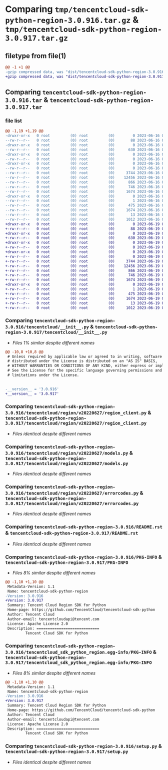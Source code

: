 # Comparing `tmp/tencentcloud-sdk-python-region-3.0.916.tar.gz` & `tmp/tencentcloud-sdk-python-region-3.0.917.tar.gz`

## filetype from file(1)

```diff
@@ -1 +1 @@
-gzip compressed data, was "dist/tencentcloud-sdk-python-region-3.0.916.tar", last modified: Fri Jun 16 00:39:27 2023, max compression
+gzip compressed data, was "dist/tencentcloud-sdk-python-region-3.0.917.tar", last modified: Mon Jun 19 00:31:09 2023, max compression
```

## Comparing `tencentcloud-sdk-python-region-3.0.916.tar` & `tencentcloud-sdk-python-region-3.0.917.tar`

### file list

```diff
@@ -1,19 +1,19 @@
-drwxr-xr-x   0 root         (0) root         (0)        0 2023-06-16 00:39:27.000000 tencentcloud-sdk-python-region-3.0.916/
--rw-r--r--   0 root         (0) root         (0)       88 2023-06-16 00:39:27.000000 tencentcloud-sdk-python-region-3.0.916/setup.cfg
-drwxr-xr-x   0 root         (0) root         (0)        0 2023-06-16 00:39:27.000000 tencentcloud-sdk-python-region-3.0.916/tencentcloud/
--rw-r--r--   0 root         (0) root         (0)      630 2023-06-16 00:39:27.000000 tencentcloud-sdk-python-region-3.0.916/tencentcloud/__init__.py
-drwxr-xr-x   0 root         (0) root         (0)        0 2023-06-16 00:39:27.000000 tencentcloud-sdk-python-region-3.0.916/tencentcloud/region/
--rw-r--r--   0 root         (0) root         (0)        0 2023-06-16 00:39:27.000000 tencentcloud-sdk-python-region-3.0.916/tencentcloud/region/__init__.py
-drwxr-xr-x   0 root         (0) root         (0)        0 2023-06-16 00:39:27.000000 tencentcloud-sdk-python-region-3.0.916/tencentcloud/region/v20220627/
--rw-r--r--   0 root         (0) root         (0)        0 2023-06-16 00:39:27.000000 tencentcloud-sdk-python-region-3.0.916/tencentcloud/region/v20220627/__init__.py
--rw-r--r--   0 root         (0) root         (0)     3744 2023-06-16 00:39:27.000000 tencentcloud-sdk-python-region-3.0.916/tencentcloud/region/v20220627/region_client.py
--rw-r--r--   0 root         (0) root         (0)    12456 2023-06-16 00:39:27.000000 tencentcloud-sdk-python-region-3.0.916/tencentcloud/region/v20220627/models.py
--rw-r--r--   0 root         (0) root         (0)      866 2023-06-16 00:39:27.000000 tencentcloud-sdk-python-region-3.0.916/tencentcloud/region/v20220627/errorcodes.py
--rw-r--r--   0 root         (0) root         (0)      746 2023-06-16 00:39:27.000000 tencentcloud-sdk-python-region-3.0.916/README.rst
--rw-r--r--   0 root         (0) root         (0)     1674 2023-06-16 00:39:27.000000 tencentcloud-sdk-python-region-3.0.916/PKG-INFO
-drwxr-xr-x   0 root         (0) root         (0)        0 2023-06-16 00:39:27.000000 tencentcloud-sdk-python-region-3.0.916/tencentcloud_sdk_python_region.egg-info/
--rw-r--r--   0 root         (0) root         (0)        1 2023-06-16 00:39:27.000000 tencentcloud-sdk-python-region-3.0.916/tencentcloud_sdk_python_region.egg-info/dependency_links.txt
--rw-r--r--   0 root         (0) root         (0)      475 2023-06-16 00:39:27.000000 tencentcloud-sdk-python-region-3.0.916/tencentcloud_sdk_python_region.egg-info/SOURCES.txt
--rw-r--r--   0 root         (0) root         (0)     1674 2023-06-16 00:39:27.000000 tencentcloud-sdk-python-region-3.0.916/tencentcloud_sdk_python_region.egg-info/PKG-INFO
--rw-r--r--   0 root         (0) root         (0)       13 2023-06-16 00:39:27.000000 tencentcloud-sdk-python-region-3.0.916/tencentcloud_sdk_python_region.egg-info/top_level.txt
--rw-r--r--   0 root         (0) root         (0)     1012 2023-06-16 00:39:27.000000 tencentcloud-sdk-python-region-3.0.916/setup.py
+drwxr-xr-x   0 root         (0) root         (0)        0 2023-06-19 00:31:09.000000 tencentcloud-sdk-python-region-3.0.917/
+-rw-r--r--   0 root         (0) root         (0)       88 2023-06-19 00:31:09.000000 tencentcloud-sdk-python-region-3.0.917/setup.cfg
+drwxr-xr-x   0 root         (0) root         (0)        0 2023-06-19 00:31:09.000000 tencentcloud-sdk-python-region-3.0.917/tencentcloud/
+-rw-r--r--   0 root         (0) root         (0)      630 2023-06-19 00:31:09.000000 tencentcloud-sdk-python-region-3.0.917/tencentcloud/__init__.py
+drwxr-xr-x   0 root         (0) root         (0)        0 2023-06-19 00:31:09.000000 tencentcloud-sdk-python-region-3.0.917/tencentcloud/region/
+-rw-r--r--   0 root         (0) root         (0)        0 2023-06-19 00:31:09.000000 tencentcloud-sdk-python-region-3.0.917/tencentcloud/region/__init__.py
+drwxr-xr-x   0 root         (0) root         (0)        0 2023-06-19 00:31:09.000000 tencentcloud-sdk-python-region-3.0.917/tencentcloud/region/v20220627/
+-rw-r--r--   0 root         (0) root         (0)        0 2023-06-19 00:31:09.000000 tencentcloud-sdk-python-region-3.0.917/tencentcloud/region/v20220627/__init__.py
+-rw-r--r--   0 root         (0) root         (0)     3744 2023-06-19 00:31:09.000000 tencentcloud-sdk-python-region-3.0.917/tencentcloud/region/v20220627/region_client.py
+-rw-r--r--   0 root         (0) root         (0)    12456 2023-06-19 00:31:09.000000 tencentcloud-sdk-python-region-3.0.917/tencentcloud/region/v20220627/models.py
+-rw-r--r--   0 root         (0) root         (0)      866 2023-06-19 00:31:09.000000 tencentcloud-sdk-python-region-3.0.917/tencentcloud/region/v20220627/errorcodes.py
+-rw-r--r--   0 root         (0) root         (0)      746 2023-06-19 00:31:09.000000 tencentcloud-sdk-python-region-3.0.917/README.rst
+-rw-r--r--   0 root         (0) root         (0)     1674 2023-06-19 00:31:09.000000 tencentcloud-sdk-python-region-3.0.917/PKG-INFO
+drwxr-xr-x   0 root         (0) root         (0)        0 2023-06-19 00:31:09.000000 tencentcloud-sdk-python-region-3.0.917/tencentcloud_sdk_python_region.egg-info/
+-rw-r--r--   0 root         (0) root         (0)        1 2023-06-19 00:31:09.000000 tencentcloud-sdk-python-region-3.0.917/tencentcloud_sdk_python_region.egg-info/dependency_links.txt
+-rw-r--r--   0 root         (0) root         (0)      475 2023-06-19 00:31:09.000000 tencentcloud-sdk-python-region-3.0.917/tencentcloud_sdk_python_region.egg-info/SOURCES.txt
+-rw-r--r--   0 root         (0) root         (0)     1674 2023-06-19 00:31:09.000000 tencentcloud-sdk-python-region-3.0.917/tencentcloud_sdk_python_region.egg-info/PKG-INFO
+-rw-r--r--   0 root         (0) root         (0)       13 2023-06-19 00:31:09.000000 tencentcloud-sdk-python-region-3.0.917/tencentcloud_sdk_python_region.egg-info/top_level.txt
+-rw-r--r--   0 root         (0) root         (0)     1012 2023-06-19 00:31:09.000000 tencentcloud-sdk-python-region-3.0.917/setup.py
```

### Comparing `tencentcloud-sdk-python-region-3.0.916/tencentcloud/__init__.py` & `tencentcloud-sdk-python-region-3.0.917/tencentcloud/__init__.py`

 * *Files 1% similar despite different names*

```diff
@@ -10,8 +10,8 @@
 # Unless required by applicable law or agreed to in writing, software
 # distributed under the License is distributed on an "AS IS" BASIS,
 # WITHOUT WARRANTIES OR CONDITIONS OF ANY KIND, either express or implied.
 # See the License for the specific language governing permissions and
 # limitations under the License.
 
 
-__version__ = '3.0.916'
+__version__ = '3.0.917'
```

### Comparing `tencentcloud-sdk-python-region-3.0.916/tencentcloud/region/v20220627/region_client.py` & `tencentcloud-sdk-python-region-3.0.917/tencentcloud/region/v20220627/region_client.py`

 * *Files identical despite different names*

### Comparing `tencentcloud-sdk-python-region-3.0.916/tencentcloud/region/v20220627/models.py` & `tencentcloud-sdk-python-region-3.0.917/tencentcloud/region/v20220627/models.py`

 * *Files identical despite different names*

### Comparing `tencentcloud-sdk-python-region-3.0.916/tencentcloud/region/v20220627/errorcodes.py` & `tencentcloud-sdk-python-region-3.0.917/tencentcloud/region/v20220627/errorcodes.py`

 * *Files identical despite different names*

### Comparing `tencentcloud-sdk-python-region-3.0.916/README.rst` & `tencentcloud-sdk-python-region-3.0.917/README.rst`

 * *Files identical despite different names*

### Comparing `tencentcloud-sdk-python-region-3.0.916/PKG-INFO` & `tencentcloud-sdk-python-region-3.0.917/PKG-INFO`

 * *Files 8% similar despite different names*

```diff
@@ -1,10 +1,10 @@
 Metadata-Version: 1.1
 Name: tencentcloud-sdk-python-region
-Version: 3.0.916
+Version: 3.0.917
 Summary: Tencent Cloud Region SDK for Python
 Home-page: https://github.com/TencentCloud/tencentcloud-sdk-python
 Author: Tencent Cloud
 Author-email: tencentcloudapi@tencent.com
 License: Apache License 2.0
 Description: ============================
         Tencent Cloud SDK for Python
```

### Comparing `tencentcloud-sdk-python-region-3.0.916/tencentcloud_sdk_python_region.egg-info/PKG-INFO` & `tencentcloud-sdk-python-region-3.0.917/tencentcloud_sdk_python_region.egg-info/PKG-INFO`

 * *Files 8% similar despite different names*

```diff
@@ -1,10 +1,10 @@
 Metadata-Version: 1.1
 Name: tencentcloud-sdk-python-region
-Version: 3.0.916
+Version: 3.0.917
 Summary: Tencent Cloud Region SDK for Python
 Home-page: https://github.com/TencentCloud/tencentcloud-sdk-python
 Author: Tencent Cloud
 Author-email: tencentcloudapi@tencent.com
 License: Apache License 2.0
 Description: ============================
         Tencent Cloud SDK for Python
```

### Comparing `tencentcloud-sdk-python-region-3.0.916/setup.py` & `tencentcloud-sdk-python-region-3.0.917/setup.py`

 * *Files identical despite different names*

